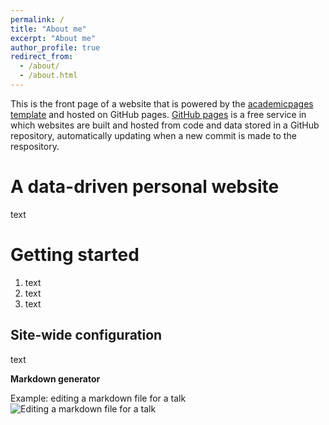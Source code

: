 ```yaml
---
permalink: /
title: "About me"
excerpt: "About me"
author_profile: true
redirect_from:
  - /about/
  - /about.html
---
```


This is the front page of a website that is powered by the [academicpages template](https://github.com/academicpages/academicpages.github.io) and hosted on GitHub pages. [GitHub pages](https://pages.github.com) is a free service in which websites are built and hosted from code and data stored in a GitHub repository, automatically updating when a new commit is made to the respository.

A data-driven personal website
======
text

Getting started
======
1. text
1. text
1. text

Site-wide configuration
------
text


**Markdown generator**

Example: editing a markdown file for a talk
![Editing a markdown file for a talk](/images/editing-talk.png)
